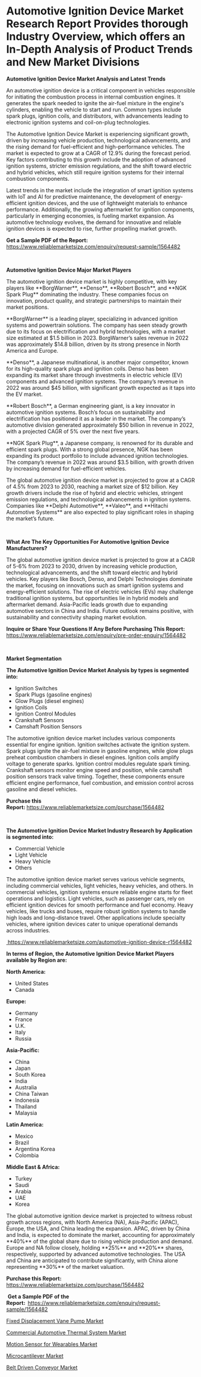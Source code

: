 <p><h1>Automotive Ignition Device Market Research Report Provides thorough Industry Overview, which offers an In-Depth Analysis of Product Trends and New Market Divisions</h1></p><p><strong>Automotive Ignition Device Market Analysis and Latest Trends</strong></p>
<p><p>An automotive ignition device is a critical component in vehicles responsible for initiating the combustion process in internal combustion engines. It generates the spark needed to ignite the air-fuel mixture in the engine's cylinders, enabling the vehicle to start and run. Common types include spark plugs, ignition coils, and distributors, with advancements leading to electronic ignition systems and coil-on-plug technologies.</p><p>The Automotive Ignition Device Market is experiencing significant growth, driven by increasing vehicle production, technological advancements, and the rising demand for fuel-efficient and high-performance vehicles. The market is expected to grow at a CAGR of 12.9% during the forecast period. Key factors contributing to this growth include the adoption of advanced ignition systems, stricter emission regulations, and the shift toward electric and hybrid vehicles, which still require ignition systems for their internal combustion components.</p><p>Latest trends in the market include the integration of smart ignition systems with IoT and AI for predictive maintenance, the development of energy-efficient ignition devices, and the use of lightweight materials to enhance performance. Additionally, the growing aftermarket for ignition components, particularly in emerging economies, is fueling market expansion. As automotive technology evolves, the demand for innovative and reliable ignition devices is expected to rise, further propelling market growth.</p></p>
<p><strong>Get a Sample PDF of the Report:&nbsp;</strong> <a href="https://www.reliablemarketsize.com/enquiry/request-sample/1564482?utm_campaign=1991&utm_medium=2&utm_source=Github&utm_content=ia&utm_term=23012025&utm_id=automotive-ignition-device">https://www.reliablemarketsize.com/enquiry/request-sample/1564482</a></p>
<p>&nbsp;</p>
<p><strong>Automotive Ignition Device Major Market Players</strong></p>
<p><p>The automotive ignition device market is highly competitive, with key players like **BorgWarner**, **Denso**, **Robert Bosch**, and **NGK Spark Plug** dominating the industry. These companies focus on innovation, product quality, and strategic partnerships to maintain their market positions.</p><p>**BorgWarner** is a leading player, specializing in advanced ignition systems and powertrain solutions. The company has seen steady growth due to its focus on electrification and hybrid technologies, with a market size estimated at $1.5 billion in 2023. BorgWarner’s sales revenue in 2022 was approximately $14.8 billion, driven by its strong presence in North America and Europe.</p><p>**Denso**, a Japanese multinational, is another major competitor, known for its high-quality spark plugs and ignition coils. Denso has been expanding its market share through investments in electric vehicle (EV) components and advanced ignition systems. The company’s revenue in 2022 was around $45 billion, with significant growth expected as it taps into the EV market.</p><p>**Robert Bosch**, a German engineering giant, is a key innovator in automotive ignition systems. Bosch’s focus on sustainability and electrification has positioned it as a leader in the market. The company’s automotive division generated approximately $50 billion in revenue in 2022, with a projected CAGR of 5% over the next five years.</p><p>**NGK Spark Plug**, a Japanese company, is renowned for its durable and efficient spark plugs. With a strong global presence, NGK has been expanding its product portfolio to include advanced ignition technologies. The company’s revenue in 2022 was around $3.5 billion, with growth driven by increasing demand for fuel-efficient vehicles.</p><p>The global automotive ignition device market is projected to grow at a CAGR of 4.5% from 2023 to 2030, reaching a market size of $12 billion. Key growth drivers include the rise of hybrid and electric vehicles, stringent emission regulations, and technological advancements in ignition systems. Companies like **Delphi Automotive**, **Valeo**, and **Hitachi Automotive Systems** are also expected to play significant roles in shaping the market’s future.</p></p>
<p>&nbsp;</p>
<p><strong>What Are The Key Opportunities For Automotive Ignition Device Manufacturers?</strong></p>
<p><p>The global automotive ignition device market is projected to grow at a CAGR of 5-6% from 2023 to 2030, driven by increasing vehicle production, technological advancements, and the shift toward electric and hybrid vehicles. Key players like Bosch, Denso, and Delphi Technologies dominate the market, focusing on innovations such as smart ignition systems and energy-efficient solutions. The rise of electric vehicles (EVs) may challenge traditional ignition systems, but opportunities lie in hybrid models and aftermarket demand. Asia-Pacific leads growth due to expanding automotive sectors in China and India. Future outlook remains positive, with sustainability and connectivity shaping market evolution.</p></p>
<p><strong>Inquire or Share Your Questions If Any Before Purchasing This Report:</strong> <a href="https://www.reliablemarketsize.com/enquiry/pre-order-enquiry/1564482?utm_campaign=1991&utm_medium=2&utm_source=Github&utm_content=ia&utm_term=23012025&utm_id=automotive-ignition-device">https://www.reliablemarketsize.com/enquiry/pre-order-enquiry/1564482</a></p>
<p>&nbsp;</p>
<p><strong>Market Segmentation</strong></p>
<p><strong>The Automotive Ignition Device Market Analysis by types is segmented into:</strong></p>
<p><ul><li>Ignition Switches</li><li>Spark Plugs (gasoline engines)</li><li>Glow Plugs (diesel engines)</li><li>Ignition Coils</li><li>Ignition Control Modules</li><li>Crankshaft Sensors</li><li>Camshaft Position Sensors</li></ul></p>
<p><p>The automotive ignition device market includes various components essential for engine ignition. Ignition switches activate the ignition system. Spark plugs ignite the air-fuel mixture in gasoline engines, while glow plugs preheat combustion chambers in diesel engines. Ignition coils amplify voltage to generate sparks. Ignition control modules regulate spark timing. Crankshaft sensors monitor engine speed and position, while camshaft position sensors track valve timing. Together, these components ensure efficient engine performance, fuel combustion, and emission control across gasoline and diesel vehicles.</p></p>
<p><strong>Purchase this Report:&nbsp;</strong><a href="https://www.reliablemarketsize.com/purchase/1564482?utm_campaign=1991&utm_medium=2&utm_source=Github&utm_content=ia&utm_term=23012025&utm_id=automotive-ignition-device">https://www.reliablemarketsize.com/purchase/1564482</a></p>
<p>&nbsp;</p>
<p><strong>The Automotive Ignition Device Market Industry Research by Application is segmented into:</strong></p>
<p><ul><li>Commercial Vehicle</li><li>Light Vehicle</li><li>Heavy Vehicle</li><li>Others</li></ul></p>
<p><p>The automotive ignition device market serves various vehicle segments, including commercial vehicles, light vehicles, heavy vehicles, and others. In commercial vehicles, ignition systems ensure reliable engine starts for fleet operations and logistics. Light vehicles, such as passenger cars, rely on efficient ignition devices for smooth performance and fuel economy. Heavy vehicles, like trucks and buses, require robust ignition systems to handle high loads and long-distance travel. Other applications include specialty vehicles, where ignition devices cater to unique operational demands across industries.</p></p>
<p><a href="https://www.reliablemarketsize.com/automotive-ignition-device-r1564482?utm_campaign=1991&utm_medium=2&utm_source=Github&utm_content=ia&utm_term=23012025&utm_id=automotive-ignition-device">&nbsp;https://www.reliablemarketsize.com/automotive-ignition-device-r1564482</a></p>
<p><strong>In terms of Region, the Automotive Ignition Device Market Players available by Region are:</strong></p>
<p>
    <p> <strong> North America: </strong>
        <ul>
            <li>United States</li>
            <li>Canada</li>
        </ul>
        </p> 
    <p> <strong> Europe: </strong>
        <ul>
            <li>Germany</li>
            <li>France</li>
            <li>U.K.</li>
            <li>Italy</li>
            <li>Russia</li>
        </ul>
        </p> 
    <p> <strong> Asia-Pacific: </strong>
        <ul>
            <li>China</li>
            <li>Japan</li>
            <li>South Korea</li>
            <li>India</li>
            <li>Australia</li>
            <li>China Taiwan</li>
            <li>Indonesia</li>
            <li>Thailand</li>
            <li>Malaysia</li>
        </ul>
        </p> 
    <p> <strong> Latin America: </strong>
        <ul>
            <li>Mexico</li>
            <li>Brazil</li>
            <li>Argentina Korea</li>
            <li>Colombia</li>
        </ul>
        </p> 
    <p> <strong> Middle East & Africa: </strong>
        <ul>
            <li>Turkey</li>
            <li>Saudi</li>
            <li>Arabia</li>
            <li>UAE</li>
            <li>Korea</li>
        </ul>
    </p>
    </p>
<p><p>The global automotive ignition device market is projected to witness robust growth across regions, with North America (NA), Asia-Pacific (APAC), Europe, the USA, and China leading the expansion. APAC, driven by China and India, is expected to dominate the market, accounting for approximately **40%** of the global share due to rising vehicle production and demand. Europe and NA follow closely, holding **25%** and **20%** shares, respectively, supported by advanced automotive technologies. The USA and China are anticipated to contribute significantly, with China alone representing **30%** of the market valuation.</p></p>
<p><strong>Purchase this Report: </strong><a href="https://www.reliablemarketsize.com/purchase/1564482?utm_campaign=1991&utm_medium=2&utm_source=Github&utm_content=ia&utm_term=23012025&utm_id=automotive-ignition-device">https://www.reliablemarketsize.com/purchase/1564482</a></p>
<p>&nbsp;<strong>Get a Sample PDF of the Report:&nbsp;&nbsp;</strong><a href="https://www.reliablemarketsize.com/enquiry/request-sample/1564482?utm_campaign=1991&utm_medium=2&utm_source=Github&utm_content=ia&utm_term=23012025&utm_id=automotive-ignition-device">https://www.reliablemarketsize.com/enquiry/request-sample/1564482</a></p>
<p><strong></strong></p>
<p><p><a href="https://www.linkedin.com/pulse/comprehensive-study-fixed-displacement-vane-pumpmarket-segmentation-rxskf?utm_campaign=1991&utm_medium=2&utm_source=Github&utm_content=ia&utm_term=23012025&utm_id=automotive-ignition-device">Fixed Displacement Vane Pump Market</a></p><p><a href="https://github.com/YashRP12/Market-Research-Report-List-7/blob/main/commercial-automotive-thermal-system-market.md?utm_campaign=1991&utm_medium=2&utm_source=Github&utm_content=ia&utm_term=23012025&utm_id=automotive-ignition-device">Commercial Automotive Thermal System Market</a></p><p><a href="https://www.linkedin.com/pulse/motion-sensor-wearables-market-outlook-growth-trends-62-cagr-from-adl5f?utm_campaign=1991&utm_medium=2&utm_source=Github&utm_content=ia&utm_term=23012025&utm_id=automotive-ignition-device">Motion Sensor for Wearables Market</a></p><p><a href="https://www.linkedin.com/pulse/microcantilever-market-trends-prediction-ofthe-cagr12from-2025-rmlyf?utm_campaign=1991&utm_medium=2&utm_source=Github&utm_content=ia&utm_term=23012025&utm_id=automotive-ignition-device">Microcantilever Market</a></p><p><a href="https://www.linkedin.com/pulse/insights-belt-driven-conveyor-market-size-which-expanding-108-da56f?utm_campaign=1991&utm_medium=2&utm_source=Github&utm_content=ia&utm_term=23012025&utm_id=automotive-ignition-device">Belt Driven Conveyor Market</a></p></p>